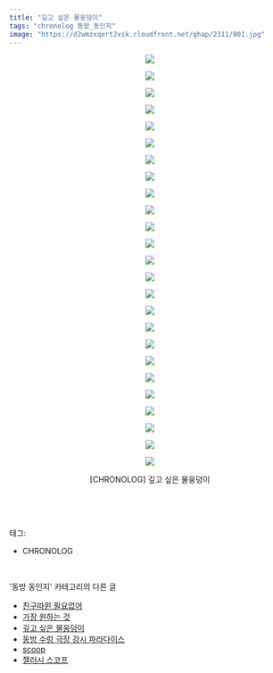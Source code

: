 ```yaml
---
title: "깊고 싶은 물웅덩이"
tags: "chronolog 동방_동인지"
image: "https://d2wmzxqert2xsk.cloudfront.net/ghap/2311/001.jpg"
---
```

<div class="article">
<p style="text-align: center; clear: none; float: none;"><img src="{{ site.imgserver11 }}/ghap/2311/001.jpg"/></p>
<p style="text-align: center; clear: none; float: none;"><img src="{{ site.imgserver11 }}/ghap/2311/002.jpg"/></p>
<p style="text-align: center; clear: none; float: none;"><img src="{{ site.imgserver11 }}/ghap/2311/003.jpg"/></p>
<p style="text-align: center; clear: none; float: none;"><img src="{{ site.imgserver11 }}/ghap/2311/004.jpg"/></p>
<p style="text-align: center; clear: none; float: none;"><img src="{{ site.imgserver11 }}/ghap/2311/005.jpg"/></p>
<p style="text-align: center; clear: none; float: none;"><img src="{{ site.imgserver11 }}/ghap/2311/006.jpg"/></p>
<p style="text-align: center; clear: none; float: none;"><img src="{{ site.imgserver11 }}/ghap/2311/007.jpg"/></p>
<p style="text-align: center; clear: none; float: none;"><img src="{{ site.imgserver11 }}/ghap/2311/008.jpg"/></p>
<p style="text-align: center; clear: none; float: none;"><img src="{{ site.imgserver11 }}/ghap/2311/009.jpg"/></p>
<p style="text-align: center; clear: none; float: none;"><img src="{{ site.imgserver11 }}/ghap/2311/010.jpg"/></p>
<p style="text-align: center; clear: none; float: none;"><img src="{{ site.imgserver11 }}/ghap/2311/011.jpg"/></p>
<p style="text-align: center; clear: none; float: none;"><img src="{{ site.imgserver11 }}/ghap/2311/012.jpg"/></p>
<p style="text-align: center; clear: none; float: none;"><img src="{{ site.imgserver11 }}/ghap/2311/013.jpg"/></p>
<p style="text-align: center; clear: none; float: none;"><img src="{{ site.imgserver11 }}/ghap/2311/014.jpg"/></p>
<p style="text-align: center; clear: none; float: none;"><img src="{{ site.imgserver11 }}/ghap/2311/015.jpg"/></p>
<p style="text-align: center; clear: none; float: none;"><img src="{{ site.imgserver11 }}/ghap/2311/016.jpg"/></p>
<p style="text-align: center; clear: none; float: none;"><img src="{{ site.imgserver11 }}/ghap/2311/017.jpg"/></p>
<p style="text-align: center; clear: none; float: none;"><img src="{{ site.imgserver11 }}/ghap/2311/018.jpg"/></p>
<p style="text-align: center; clear: none; float: none;"><img src="{{ site.imgserver11 }}/ghap/2311/019.jpg"/></p>
<p style="text-align: center; clear: none; float: none;"><img src="{{ site.imgserver11 }}/ghap/2311/020.jpg"/></p>
<p style="text-align: center; clear: none; float: none;"><img src="{{ site.imgserver11 }}/ghap/2311/021.jpg"/></p>
<p style="text-align: center; clear: none; float: none;"><img src="{{ site.imgserver11 }}/ghap/2311/022.jpg"/></p>
<p style="text-align: center; clear: none; float: none;"><img src="{{ site.imgserver11 }}/ghap/2311/023.jpg"/></p>
<p style="text-align: center; clear: none; float: none;"><img src="{{ site.imgserver11 }}/ghap/2311/024.jpg"/></p>
<p style="text-align: center; clear: none; float: none;"><img src="{{ site.imgserver11 }}/ghap/2311/025.jpg"/></p>
<p style="text-align: center; clear: none; float: none;">[CHRONOLOG] 깊고 싶은 물웅덩이</p>
<p><br/></p>
</div><br/>
<div class="tagTrail">
<p>태그: </p>
<ul>
<li>CHRONOLOG</li>
</ul>
</div><br/>
<div class="another">
<p>'동방 동인지' 카테고리의 다른 글</p>
<ul>
<li><a href="/ghap_2313">친구따윈 필요없어</a></li>
<li><a href="/ghap_2312">가장 원하는 것</a></li>
<li><a href="/ghap_2311">깊고 싶은 물웅덩이</a></li>
<li><a href="/ghap_2310">동방 수렁 극장 강시 파라다이스</a></li>
<li><a href="/ghap_2309">scoop</a></li>
<li><a href="/ghap_2308">젤러시 스코프</a></li>
</ul>
</div><br/>
<div class="cb_module cb_fluid">
<div class="cb_wrt cb_profile">
</div><!-- commentList close -->
</div><br/>
